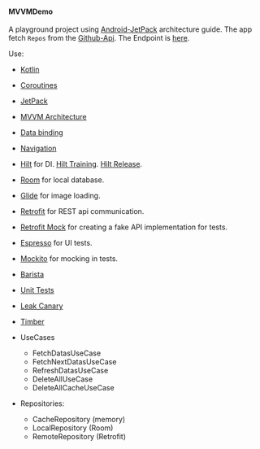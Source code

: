 #### MVVMDemo

A playground project using [Android-JetPack][JETPACK_GUIDE] architecture guide.
The app fetch `Repos` from the [Github-Api][1].
The Endpoint is [here][2].

Use:
- [Kotlin][KOTLIN]
- [Coroutines][COROUTINES]
- [JetPack][JETPACK]
- [MVVM Architecture][ARCHITECTURE]
- [Data binding][DATA_BINDING]
- [Navigation][NAVIGATION]
- [Hilt][HILT] for DI. [Hilt Training][HILT_TRAINING]. [Hilt Release][HIL_RELEASE].
- [Room][ROOM] for local database.
- [Glide][GLIDE] for image loading.
- [Retrofit][RETROFIT] for REST api communication.
- [Retrofit Mock][RETROFIT_MOCK] for creating a fake API implementation for tests.
- [Espresso][ESPRESSO] for UI tests.
- [Mockito][MOCKITO] for mocking in tests.
- [Barista][BARISTA]
- [Unit Tests][UNIT_TEST]
- [Leak Canary][LEAK_CANARY]
- [Timber][TIMBER]

- UseCases
  - FetchDatasUseCase
  - FetchNextDatasUseCase
  - RefreshDatasUseCase
  - DeleteAllUseCase
  - DeleteAllCacheUseCase
- Repositories:
  - CacheRepository (memory)
  - LocalRepository (Room)
  - RemoteRepository (Retrofit)


[KOTLIN]: https://kotlinlang.org/docs/home.html
[COROUTINES]: https://developer.android.com/kotlin/coroutines

[SUPPORT_LIB]: https://developer.android.com/topic/libraries/support-library/index.html
[ARCH]: https://developer.android.com/arch
[MATERIAL_DESIGN]: https://material.io/design/introduction#theming

[JETPACK]: https://developer.android.com/jetpack
[JETPACK_GUIDE]: https://developer.android.com/jetpack/guide

[ARCHITECTURE]: https://developer.android.com/jetpack/guide
[HILT]: https://github.com/googlecodelabs/android-hilt
[HILT_TRAINING]: https://developer.android.com/training/dependency-injection/hilt-android
[HIL_RELEASE]: https://developer.android.com/jetpack/androidx/releases/hilt
[ROOM]: https://developer.android.com/jetpack/androidx/releases/room
[LIFECYCLE_OBSERVER]: https://developer.android.com/topic/libraries/architecture/lifecycle
[NAVIGATION]: https://developer.android.com/guide/navigation
[DATA_BINDING]: https://developer.android.com/topic/libraries/data-binding/index.html

[GLIDE]: https://github.com/bumptech/glide
[RETROFIT]: https://github.com/square/retrofit
[RETROFIT_MOCK]: https://github.com/square/retrofit/tree/master/retrofit-mock

[MOCK_WEBSERVER]: https://github.com/square/okhttp/tree/master/mockwebserver
[ESPRESSO]: https://google.github.io/android-testing-support-library/docs/espresso
[ESPRESSO_2]: https://developer.android.com/training/testing/ui-testing/espresso-testing
[BARISTA]: https://github.com/AdevintaSpain/Barista
[UNIT_TEST]: https://developer.android.com/training/testing/unit-testing

[MOCKITO]: http://site.mockito.org

[LEAK_CANARY]: https://github.com/square/leakcanary
[TIMBER]: https://github.com/JakeWharton/timber

[1]: https://api.github.com/
[2]: https://api.github.com/search/repositories?sort=stars&q=Kotlin:name,description&page=1


